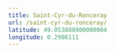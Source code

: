 ```yaml
---
title: Saint-Cyr-du-Ronceray
url: /saint-cyr-du-ronceray/
latitude: 49.053888900000004
longitude: 0.2986111
---
```

